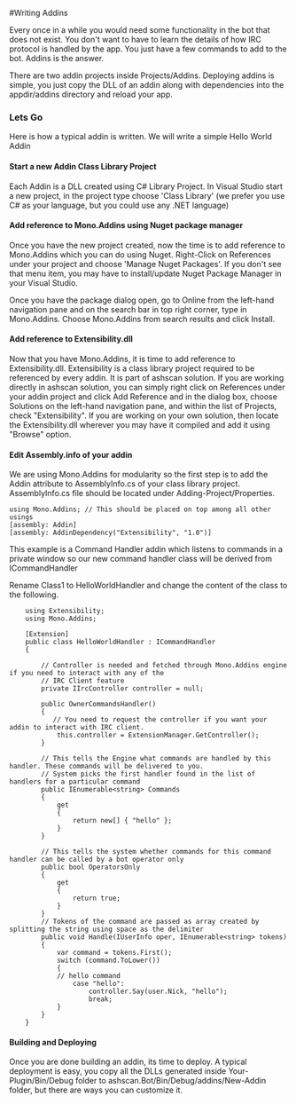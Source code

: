 #Writing Addins

Every once in a while you would need some functionality in the bot that does not exist. You don't want to have to learn the details of how IRC protocol is handled by the app. You just have a few commands to add to the bot. Addins is the answer.

There are two addin projects inside Projects/Addins. Deploying addins is simple, you just copy the DLL of an addin along with dependencies into the appdir/addins directory and reload your app.

### Lets Go
Here is how a typical addin is written. We will write a simple Hello World Addin

#### Start a new Addin Class Library Project
Each Addin is a DLL created using C# Library Project. In Visual Studio start a new project, in the project type choose 'Class Library' (we prefer you use C# as your language, but you could use any .NET language)

#### Add reference to Mono.Addins using Nuget package manager
Once you have the new project created, now the time is to add reference to Mono.Addins which you can do using Nuget. Right-Click on References under your project and choose 'Manage Nuget Packages'. If you don't see that menu item, you may have to install/update Nuget Package Manager in your Visual Studio.

Once you have the package dialog open, go to Online from the left-hand navigation pane and on the search bar in top right corner, type in Mono.Addins. Choose Mono.Addins from search results and click Install.

#### Add reference to Extensibility.dll
Now that you have Mono.Addins, it is time to add reference to Extensibility.dll. Extensibility is a class library project required to be referenced by every addin. It is part of ashscan solution. If you are working directly in ashscan solution, you can simply right click on References under your addin project and click Add Reference and in the dialog box, choose Solutions on the left-hand navigation pane, and within the list of Projects, check "Extensibility". If you are working on your own solution, then locate the Extensibility.dll wherever you may have it compiled and add it using "Browse" option.

#### Edit Assembly.info of your addin
We are using Mono.Addins for modularity so the first step is to add the Addin attribute to AssemblyInfo.cs of your class library project. AssemblyInfo.cs file should be located under Adding-Project/Properties.

```CSharp
using Mono.Addins; // This should be placed on top among all other usings
[assembly: Addin]
[assembly: AddinDependency("Extensibility", "1.0")]
```


This example is a Command Handler addin which listens to commands in a private window so our new command handler class will be derived from ICommandHandler

Rename Class1 to HelloWorldHandler and change the content of the class to the following.

```CSharp
    using Extensibility;
    using Mono.Addins;

    [Extension]
    public class HelloWorldHandler : ICommandHandler
    {

        // Controller is needed and fetched through Mono.Addins engine if you need to interact with any of the
        // IRC Client feature
        private IIrcController controller = null;

        public OwnerCommandsHandler()
        {
           // You need to request the controller if you want your addin to interact with IRC client.
            this.controller = ExtensionManager.GetController();
        }
        
        // This tells the Engine what commands are handled by this handler. These commands will be delivered to you.
        // System picks the first handler found in the list of handlers for a particular command
        public IEnumerable<string> Commands
        {
            get
            {
                return new[] { "hello" };
            }
        }

        // This tells the system whether commands for this command handler can be called by a bot operator only
        public bool OperatorsOnly
        {
            get
            {
                return true;
            }
        }
        // Tokens of the command are passed as array created by splitting the string using space as the delimiter
        public void Handle(IUserInfo oper, IEnumerable<string> tokens)
        {
            var command = tokens.First();
            switch (command.ToLower())
            {
            // hello command
                case "hello":
                    controller.Say(user.Nick, "hello");
                    break;
            }
        }
    }
```

#### Building and Deploying
Once you are done building an addin, its time to deploy. A typical deployment is easy, you copy all the DLLs generated inside Your-Plugin/Bin/Debug folder to ashscan.Bot/Bin/Debug/addins/New-Addin folder, but there are ways you can customize it.

